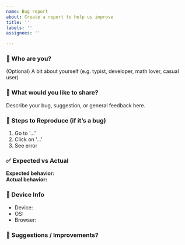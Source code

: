 ```yaml
---
name: Bug report
about: Create a report to help us improve
title: ''
labels: ''
assignees: ''

---
```


### 👤 Who are you?
(Optional) A bit about yourself (e.g. typist, developer, math lover, casual user)

### 💬 What would you like to share?
Describe your bug, suggestion, or general feedback here.

### 🔁 Steps to Reproduce (if it’s a bug)
1. Go to '...'
2. Click on '...'
3. See error

### ✅ Expected vs Actual
**Expected behavior:**  
**Actual behavior:**  

### 📱 Device Info
- Device: 
- OS: 
- Browser: 

### 🧠 Suggestions / Improvements?
